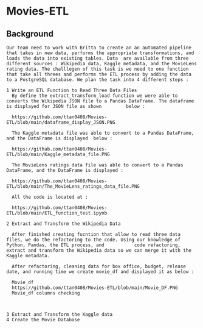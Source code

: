 # Movies-ETL

 ## Background 
    Our team need to work with Britta to create an an automated pipeline that takes in new data, performs the appropriate transformations, and loads the data into existing tables. Data  are available from three different sources : Wikipedia data, Kaggle metadata, and the MovieLens rating data. The challlegen of this task is we need to one function that take all threes and performs the ETL process by adding the data to a PostgreSQL database. We plan the task into 4 different steps : 
    
    1 Write an ETL Function to Read Three Data Files
      By define the extract_transform_load function we were able to converts the Wikipedia JSON file to a Pandas DataFrame. The dataframe is displayed for JSON file as shown         below :
      
      https://github.com/ttan0408/Movies-ETL/blob/main/dataframe_display_JSON.PNG
      
      The Kaggle metadata file was able to convert to a Pandas DataFrame, and the DataFrame is displayed  below :
      
      https://github.com/ttan0408/Movies-ETL/blob/main/Kaggle_metadata_file.PNG
      
      The MovieLens ratings data file was able to convert to a Pandas DataFrame, and the DataFrame is displayed :
      
      https://github.com/ttan0408/Movies-ETL/blob/main/The_MovieLens_ratings_data_file.PNG
      
      All the code is located at : 
      
      https://github.com/ttan0408/Movies-ETL/blob/main/ETL_function_test.ipynb
      
    2 Extract and Transform the Wikipedia Data
    
      After finished creating fucntion that allow to read three data files, we do the refactoring to the code. Using our knowledge of Python, Pandas, the ETL process, and           code refactoring, extract and transform the Wikipedia data so we can merge it with the Kaggle metadata.
      
      After refactoring, cleaning data for box office, budget, release date, and running time we create movie_df and displayed it as below :
      
      Movie_df
      https://github.com/ttan0408/Movies-ETL/blob/main/Movie_DF.PNG
      Movie_df columns checking 
      
      
    
    3 Extract and Transform the Kaggle data
    4 Create the Movie Database
